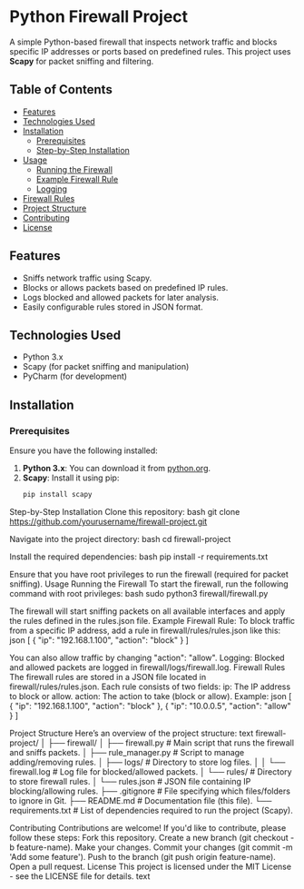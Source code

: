 # Python Firewall Project

A simple Python-based firewall that inspects network traffic and blocks specific IP addresses or ports based on predefined rules. This project uses **Scapy** for packet sniffing and filtering.

## Table of Contents
- [Features](#features)
- [Technologies Used](#technologies-used)
- [Installation](#installation)
  - [Prerequisites](#prerequisites)
  - [Step-by-Step Installation](#step-by-step-installation)
- [Usage](#usage)
  - [Running the Firewall](#running-the-firewall)
  - [Example Firewall Rule](#example-firewall-rule)
  - [Logging](#logging)
- [Firewall Rules](#firewall-rules)
- [Project Structure](#project-structure)
- [Contributing](#contributing)
- [License](#license)

## Features
- Sniffs network traffic using Scapy.
- Blocks or allows packets based on predefined IP rules.
- Logs blocked and allowed packets for later analysis.
- Easily configurable rules stored in JSON format.

## Technologies Used
- Python 3.x
- Scapy (for packet sniffing and manipulation)
- PyCharm (for development)

## Installation

### Prerequisites
Ensure you have the following installed:
1. **Python 3.x**: You can download it from [python.org](https://www.python.org/downloads/).
2. **Scapy**: Install it using pip:
   ```bash
   pip install scapy

Step-by-Step Installation
Clone this repository:
bash
git clone https://github.com/yourusername/firewall-project.git

Navigate into the project directory:
bash
cd firewall-project

Install the required dependencies:
bash
pip install -r requirements.txt

Ensure that you have root privileges to run the firewall (required for packet sniffing).
Usage
Running the Firewall
To start the firewall, run the following command with root privileges:
bash
sudo python3 firewall/firewall.py

The firewall will start sniffing packets on all available interfaces and apply the rules defined in the rules.json file.
Example Firewall Rule:
To block traffic from a specific IP address, add a rule in firewall/rules/rules.json like this:
json
[
    {
        "ip": "192.168.1.100",
        "action": "block"
    }
]

You can also allow traffic by changing "action": "allow".
Logging:
Blocked and allowed packets are logged in firewall/logs/firewall.log.
Firewall Rules
The firewall rules are stored in a JSON file located in firewall/rules/rules.json. Each rule consists of two fields:
ip: The IP address to block or allow.
action: The action to take (block or allow).
Example:
json
[
    {
        "ip": "192.168.1.100",
        "action": "block"
    },
    {
        "ip": "10.0.0.5",
        "action": "allow"
    }
]

Project Structure
Here’s an overview of the project structure:
text
firewall-project/
│
├── firewall/
│   ├── firewall.py          # Main script that runs the firewall and sniffs packets.
│   ├── rule_manager.py      # Script to manage adding/removing rules.
│   ├── logs/                # Directory to store log files.
│   │   └── firewall.log     # Log file for blocked/allowed packets.
│   └── rules/               # Directory to store firewall rules.
│       └── rules.json       # JSON file containing IP blocking/allowing rules.
├── .gitignore               # File specifying which files/folders to ignore in Git.
├── README.md                # Documentation file (this file).
└── requirements.txt         # List of dependencies required to run the project (Scapy).

Contributing
Contributions are welcome! If you'd like to contribute, please follow these steps:
Fork this repository.
Create a new branch (git checkout -b feature-name).
Make your changes.
Commit your changes (git commit -m 'Add some feature').
Push to the branch (git push origin feature-name).
Open a pull request.
License
This project is licensed under the MIT License - see the LICENSE file for details.
text
